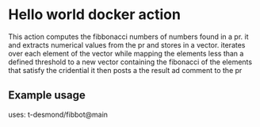# Hello world docker action

This action computes the fibbonacci numbers of numbers found in a pr.
it and extracts numerical values from the pr and stores in a vector.
iterates over each element of the vector while mapping the elements less than a defined  threshold to a new vector containing the fibonacci of the elements that satisfy the cridential
it then posts a the result ad comment to the pr   
## Example usage

uses: t-desmond/fibbot@main